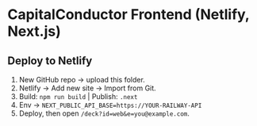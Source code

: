 # CapitalConductor Frontend (Netlify, Next.js)

## Deploy to Netlify
1) New GitHub repo → upload this folder.
2) Netlify → Add new site → Import from Git.
3) Build: `npm run build` | Publish: `.next`
4) Env → `NEXT_PUBLIC_API_BASE=https://YOUR-RAILWAY-API`
5) Deploy, then open `/deck?id=web&e=you@example.com`.
